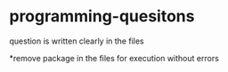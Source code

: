 # programming-quesitons

question is written clearly in the files

*remove package in the files for execution without errors
